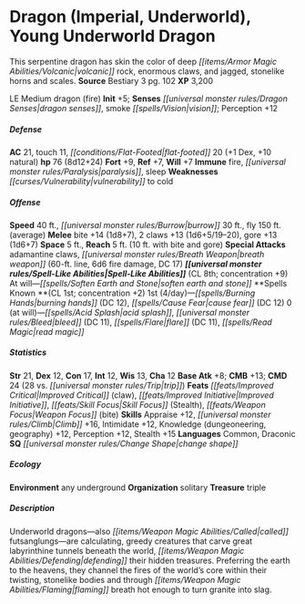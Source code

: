 ﻿---
cssclass: [monsters]
title1: Dragon (Imperial, Underworld), Young Underworld Dragon
desc_short: This serpentine dragon has skin the color of deep volcanic rock, enormous
  claws, and jagged, stonelike horns and scales.
title2: Young Underworld Dragon
CR: 7
sources:
- name: Bestiary 3
  page: 102
  link: http://paizo.com/products/btpy8odu?Pathfinder-Roleplaying-Game-Bestiary-3
XP: 3200
alignment: LE
size: Medium
type: dragon
subtypes:
- fire
initiative:
  bonus: 5
senses:
  dragon senses: true
  smoke vision: true
AC:
  AC: 21
  touch: 11
  flat_footed: 20
  components:
    dex: 1
    natural: 10
HP:
  HP: 76
  long: 8d12+24
saves:
  fort: 9
  ref: 7
  will: 7
immunities:
- fire
- paralysis
- sleep
weaknesses:
- vulnerability to cold
speeds:
  base: 40
  burrow: 30
  fly: 150
  fly_maneuverability: average
attacks:
  melee:
  - - text: bite +14 (1d8+7)
      entries:
      - - damage: 1d8+7
      attack: bite
      bonus:
      - 14
    - text: 2 claws +13 (1d6+5/19-20)
      entries:
      - - damage: 1d6+5
          crit_range: 19-20
      count: 2
      attack: claws
      bonus:
      - 13
    - text: gore +13 (1d6+7)
      entries:
      - - damage: 1d6+7
      attack: gore
      bonus:
      - 13
  special:
  - adamantine claws
  - breath weapon (60-ft. line, 6d6 fire damage, DC 17)
space: 5
reach: 5
reach_other: 10 ft. with bite and gore
spell_like_abilities:
  entries:
  - name: soften earth and stone
    source: default
    freq: At will
  sources:
  - name: default
    CL: 8
    concentration: 9
spells:
  entries:
  - name: burning hands
    source: '?'
    level: 1
    DC: 12
  - name: cause fear
    source: '?'
    level: 1
    DC: 12
  - name: acid splash
    source: '?'
    level: 0
  - name: bleed
    source: '?'
    level: 0
    DC: 11
  - name: flare
    source: '?'
    level: 0
    DC: 11
  - name: read magic
    source: '?'
    level: 0
  sources:
  - name: '?'
    type: known
    CL: 1
    concentration: 2
    slots:
      1: 4
      0: at-will
ability_scores:
  STR: 21
  DEX: 12
  CON: 17
  INT: 12
  WIS: 13
  CHA: 12
BAB: 8
CMB: 13
CMD: 24
CMD_other: 28 vs. trip
feats:
- name: Improved Critical (claw)
- name: Improved Initiative
- name: Skill Focus (Stealth)
- name: Weapon Focus (bite)
skills:
  Appraise: 12
  Climb: 16
  Intimidate: 12
  Knowledge (dungeoneering): 12
  Knowledge (geography): 12
  Perception: 12
  Stealth: 15
languages:
- Common
- Draconic
special_qualities:
- change shape
ecology:
  environment: any underground
  organization: solitary
  treasure_type: triple
desc_long: Underworld dragons-also called futsanglungs-are calculating, greedy creatures
  that carve great labyrinthine tunnels beneath the world, defending their hidden
  treasures. Preferring the earth to the heavens, they channel the fires of the world's
  core within their twisting, stonelike bodies and through flaming breath hot enough
  to turn granite into slag.

---

# Dragon (Imperial, Underworld), Young Underworld Dragon
This serpentine dragon has skin the color of deep _[[items/Armor Magic Abilities/Volcanic|volcanic]]_ rock, enormous claws, and jagged, stonelike horns and scales.
**Source** Bestiary 3 pg. 102
**XP** 3,200

LE Medium dragon (fire)
**Init** +5; **Senses** _[[universal monster rules/Dragon Senses|dragon senses]]_, smoke _[[spells/Vision|vision]]_; Perception +12

##### Defense

**AC** 21, touch 11, _[[conditions/Flat-Footed|flat-footed]]_ 20 (+1 Dex, +10 natural)
**hp** 76 (8d12+24)
**Fort** +9, **Ref** +7, **Will** +7
**Immune** fire, _[[universal monster rules/Paralysis|paralysis]]_, sleep
**Weaknesses** _[[curses/Vulnerability|vulnerability]]_ to cold

##### Offense
**Speed** 40 ft., _[[universal monster rules/Burrow|burrow]]_ 30 ft., fly 150 ft. (average)
**Melee** bite +14 (1d8+7), 2 claws +13 (1d6+5/19–20), gore +13 (1d6+7)
**Space** 5 ft., **Reach** 5 ft. (10 ft. with bite and gore)
**Special Attacks** adamantine claws, _[[universal monster rules/Breath Weapon|breath weapon]]_ (60-ft. line, 6d6 fire damage, DC 17)
**_[[universal monster rules/Spell-Like Abilities|Spell-Like Abilities]]_** (CL 8th; concentration +9)
At will—_[[spells/Soften Earth and Stone|soften earth and stone]]_
**Spells Known **(CL 1st; concentration +2)
1st (4/day)—_[[spells/Burning Hands|burning hands]]_ (DC 12), _[[spells/Cause Fear|cause fear]]_ (DC 12)
0 (at will)—_[[spells/Acid Splash|acid splash]]_, _[[universal monster rules/Bleed|bleed]]_ (DC 11), _[[spells/Flare|flare]]_ (DC 11), _[[spells/Read Magic|read magic]]_

##### Statistics
**Str** 21, **Dex** 12, **Con** 17, **Int** 12, **Wis** 13, **Cha** 12
**Base Atk** +8; **CMB** +13; **CMD** 24 (28 vs. _[[universal monster rules/Trip|trip]]_)
**Feats** _[[feats/Improved Critical|Improved Critical]]_ (claw), _[[feats/Improved Initiative|Improved Initiative]]_, _[[feats/Skill Focus|Skill Focus]]_ (Stealth), _[[feats/Weapon Focus|Weapon Focus]]_ (bite)
**Skills** Appraise +12, _[[universal monster rules/Climb|Climb]]_ +16, Intimidate +12, Knowledge (dungeoneering, geography) +12, Perception +12, Stealth +15
**Languages** Common, Draconic
**SQ** _[[universal monster rules/Change Shape|change shape]]_

##### Ecology

**Environment** any underground
**Organization** solitary
**Treasure** triple

##### Description

Underworld dragons—also _[[items/Weapon Magic Abilities/Called|called]]_ futsanglungs—are calculating, greedy creatures that carve great labyrinthine tunnels beneath the world, _[[items/Weapon Magic Abilities/Defending|defending]]_ their hidden treasures. Preferring the earth to the heavens, they channel the fires of the world’s core within their twisting, stonelike bodies and through _[[items/Weapon Magic Abilities/Flaming|flaming]]_ breath hot enough to turn granite into slag.